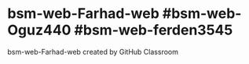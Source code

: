 # bsm-web-Farhad-web #bsm-web-Oguz440 #bsm-web-ferden3545
bsm-web-Farhad-web created by GitHub Classroom
